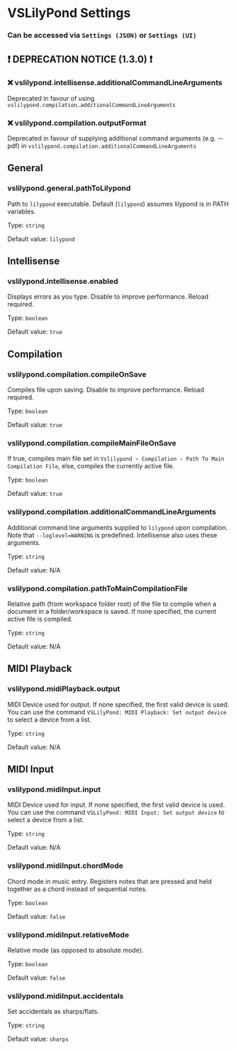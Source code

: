 # VSLilyPond Settings

### Can be accessed via `Settings (JSON)` or `Settings (UI)`

## :heavy_exclamation_mark: DEPRECATION NOTICE (1.3.0) :heavy_exclamation_mark:

### :x: vslilypond.intellisense.additionalCommandLineArguments

Deprecated in favour of using `vslilypond.compilation.additionalCommandLineArguments`

### :x: vslilypond.compilation.outputFormat

Deprecated in favour of supplying additional command arguments (e.g. --pdf) in `vslilypond.compilation.additionalCommandLineArguments`

## General

### vslilypond.general.pathToLilypond

Path to `lilypond` executable. Default (`lilypond`) assumes lilypond is in PATH variables.

Type: `string`

Default value: `lilypond`

## Intellisense

### vslilypond.intellisense.enabled

Displays errors as you type. Disable to improve performance. Reload required.

Type: `boolean`

Default value: `true`

## Compilation

### vslilypond.compilation.compileOnSave

Compiles file upon saving. Disable to improve performance. Reload required.

Type: `boolean`

Default value: `true`

### vslilypond.compilation.compileMainFileOnSave

If true, compiles main file set in `Vslilypond › Compilation › Path To Main Compilation File`, else, compiles the currently active file.

Type: `boolean`

Default value: `true`

### vslilypond.compilation.additionalCommandLineArguments

Additional command line arguments supplied to `lilypond` upon compilation. Note that `--loglevel=WARNING` is predefined. Intellisense also uses these arguments.

Type: `string`

Default value: N/A

### vslilypond.compilation.pathToMainCompilationFile

Relative path (from workspace folder root) of the file to compile when a document in a folder/workspace is saved. If none specified, the current active file is compiled.

Type: `string`

Default value: N/A

## MIDI Playback

### vslilypond.midiPlayback.output

MIDI Device used for output. If none specified, the first valid device is used. You can use the command `VSLilyPond: MIDI Playback: Set output device` to select a device from a list.

Type: `string`

Default value: N/A

## MIDI Input

### vslilypond.midiInput.input

MIDI Device used for input. If none specified, the first valid device is used. You can use the command `VSLilyPond: MIDI Input: Set output device` to select a device from a list.

Type: `string`

Default value: N/A

### vslilypond.midiInput.chordMode

Chord mode in music entry. Registers notes that are pressed and held together as a chord instead of sequential notes.

Type: `boolean`

Default value: `false`

### vslilypond.midiInput.relativeMode

Relative mode (as opposed to absolute mode).

Type: `boolean`

Default value: `false`

### vslilypond.midiInput.accidentals

Set accidentals as sharps/flats.

Type: `string`

Default value: `sharps`